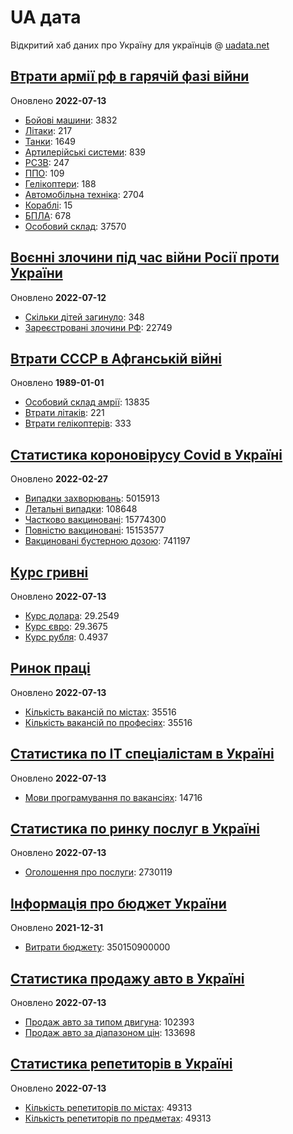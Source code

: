 # UA дата
Відкритий хаб даних про Україну для українців @ [uadata.net](https://uadata.net/)

## [Втрати армії рф в гарячій фазі війни](https://uadata.net/vtraty-rf.data)
Оновлено **2022-07-13**

- [Бойові машини](https://uadata.net/vtraty-rf:bbm.data): 3832
- [Літаки](https://uadata.net/vtraty-rf:planes.data): 217
- [Танки](https://uadata.net/vtraty-rf:tanks.data): 1649
- [Артилерійські системи](https://uadata.net/vtraty-rf:artilery.data): 839
- [РСЗВ](https://uadata.net/vtraty-rf:rszv.data): 247
- [ППО](https://uadata.net/vtraty-rf:ppo.data): 109
- [Гелікоптери](https://uadata.net/vtraty-rf:helicopters.data): 188
- [Автомобільна техніка](https://uadata.net/vtraty-rf:auto.data): 2704
- [Кораблі](https://uadata.net/vtraty-rf:ships.data): 15
- [БПЛА](https://uadata.net/vtraty-rf:bpla.data): 678
- [Особовий склад](https://uadata.net/vtraty-rf.data): 37570

## [Воєнні злочини під час війни Росії проти України](https://uadata.net/zlochiny-rf.data)
Оновлено **2022-07-12**

- [Скільки дітей загинуло](https://uadata.net/zlochiny-rf.data): 348
- [Зареєстровані злочини РФ](https://uadata.net/zlochiny-rf:registered-crimes.data): 22749

## [Втрати СССР в Афганській війні](https://uadata.net/vtraty-su-in-afgan.data)
Оновлено **1989-01-01**

- [Особовий склад амрії](https://uadata.net/vtraty-su-in-afgan.data): 13835
- [Втрати літаків](https://uadata.net/vtraty-su-in-afgan:soviet-aircraft-losses-in-afgan-war.data): 221
- [Втрати гелікоптерів](https://uadata.net/vtraty-su-in-afgan:soviet-helicopters-losses-in-afgan-war.data): 333

## [Статистика короновірусу Covid в Україні](https://uadata.net/corona.data)
Оновлено **2022-02-27**

- [Випадки захворювань](https://uadata.net/corona.data): 5015913
- [Летальні випадки](https://uadata.net/corona:totla-deaths.data): 108648
- [Частково вакциновані](https://uadata.net/corona:persons-vaccinated.data): 15774300
- [Повністю вакциновані](https://uadata.net/corona:persons-fully-vaccinated.data): 15153577
- [Вакциновані бустерною дозою](https://uadata.net/corona:persons-with-booster.data): 741197

## [Курс гривні](https://uadata.net/kurs-hryvni.data)
Оновлено **2022-07-13**

- [Курс долара](https://uadata.net/kurs-hryvni.data): 29.2549
- [Курс євро](https://uadata.net/kurs-hryvni:euro-to-hryvna.data): 29.3675
- [Курс рубля](https://uadata.net/kurs-hryvni:fubl-to-hryvna.data): 0.4937

## [Ринок праці](https://uadata.net/rynok-praci.data)
Оновлено **2022-07-13**

- [Кількість вакансій по містах](https://uadata.net/rynok-praci.data): 35516
- [Кількість вакансій по професіях](https://uadata.net/rynok-praci:positions.data): 35516

## [Статистика по ІТ спеціалістам в Україні](https://uadata.net/rozrobka-softu.data)
Оновлено **2022-07-13**

- [Мови програмування по вакансіях](https://uadata.net/rozrobka-softu.data): 14716

## [Статистика по ринку послуг в Україні](https://uadata.net/poslugy.data)
Оновлено **2022-07-13**

- [Оголошення про послуги](https://uadata.net/poslugy.data): 2730119

## [Інформація про бюджет України](https://uadata.net/budget.data)
Оновлено **2021-12-31**

- [Витрати бюджету](https://uadata.net/budget.data): 350150900000

## [Статистика продажу авто в Україні](https://uadata.net/automobiles.data)
Оновлено **2022-07-13**

- [Продаж авто за типом двигуна](https://uadata.net/automobiles.data): 102393
- [Продаж авто за діапазоном цін](https://uadata.net/automobiles:auto-prices.data): 133698

## [Статистика репетиторів в Україні](https://uadata.net/tutors.data)
Оновлено **2022-07-13**

- [Кількість репетиторів по містах](https://uadata.net/tutors.data): 49313
- [Кількість репетиторів по предметах](https://uadata.net/tutors:tutor-subjects.data): 49313

